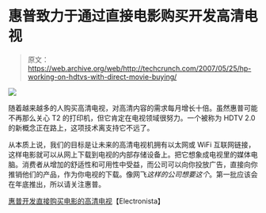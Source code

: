 # 惠普致力于通过直接电影购买开发高清电视

> 原文：<https://web.archive.org/web/http://techcrunch.com/2007/05/25/hp-working-on-hdtvs-with-direct-movie-buying/>

![](img/ec58d38cd2cbbbcae43344543ecd8228.png)

随着越来越多的人购买高清电视，对高清内容的需求每月增长十倍。虽然惠普可能不再那么关心 T2 的打印机，但它肯定在电视领域很努力。一个被称为 HDTV 2.0 的新概念正在路上，这项技术离支持它不远了。

从本质上说，我们的目标是让未来的高清电视机拥有以太网或 WiFi 互联网链接，这样电影就可以从网上下载到电视的内部存储设备上。把它想象成电视里的媒体电脑。消费者从增加的舒适性和可用性中受益，而公司可以向你投放广告，直接向你推销他们的产品，作为你电视的下载。像网飞*这样的公司想要这个*。第一批应该会在年底推出，所以请关注惠普。

[惠普开发直接购买电影的高清电视](https://web.archive.org/web/20160421203751/http://www.electronista.com/articles/07/05/25/hp.hdtv.20/)【Electronista】
